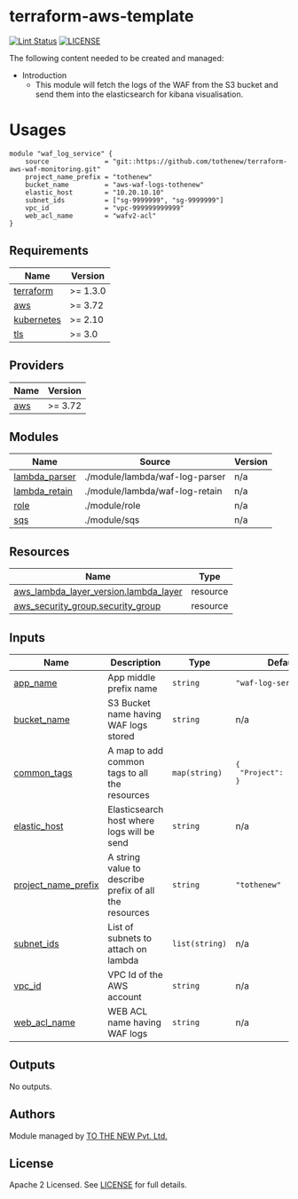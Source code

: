 # terraform-aws-template

[![Lint Status](https://github.com/tothenew/terraform-aws-template/workflows/Lint/badge.svg)](https://github.com/tothenew/terraform-aws-template/actions)
[![LICENSE](https://img.shields.io/github/license/tothenew/terraform-aws-template)](https://github.com/tothenew/terraform-aws-template/blob/master/LICENSE)

The following content needed to be created and managed:
 - Introduction
     - This module will fetch the logs of the WAF from the S3 bucket and send them into the elasticsearch for kibana visualisation.

 # Usages
```
module "waf_log_service" {
    source              = "git::https://github.com/tothenew/terraform-aws-waf-monitoring.git"
    project_name_prefix = "tothenew"
    bucket_name         = "aws-waf-logs-tothenew"
    elastic_host        = "10.20.10.10"
    subnet_ids          = ["sg-9999999", "sg-9999999"]
    vpc_id              = "vpc-999999999999"
    web_acl_name        = "wafv2-acl"
}
```

<!-- BEGIN_TF_DOCS -->
## Requirements

| Name | Version |
|------|---------|
| <a name="requirement_terraform"></a> [terraform](#requirement\_terraform) | >= 1.3.0 |
| <a name="requirement_aws"></a> [aws](#requirement\_aws) | >= 3.72 |
| <a name="requirement_kubernetes"></a> [kubernetes](#requirement\_kubernetes) | >= 2.10 |
| <a name="requirement_tls"></a> [tls](#requirement\_tls) | >= 3.0 |

## Providers

| Name | Version |
|------|---------|
| <a name="provider_aws"></a> [aws](#provider\_aws) | >= 3.72 |

## Modules

| Name | Source | Version |
|------|--------|---------|
| <a name="module_lambda_parser"></a> [lambda\_parser](#module\_lambda\_parser) | ./module/lambda/waf-log-parser | n/a |
| <a name="module_lambda_retain"></a> [lambda\_retain](#module\_lambda\_retain) | ./module/lambda/waf-log-retain | n/a |
| <a name="module_role"></a> [role](#module\_role) | ./module/role | n/a |
| <a name="module_sqs"></a> [sqs](#module\_sqs) | ./module/sqs | n/a |

## Resources

| Name | Type |
|------|------|
| [aws_lambda_layer_version.lambda_layer](https://registry.terraform.io/providers/hashicorp/aws/latest/docs/resources/lambda_layer_version) | resource |
| [aws_security_group.security_group](https://registry.terraform.io/providers/hashicorp/aws/latest/docs/resources/security_group) | resource |

## Inputs

| Name | Description | Type | Default | Required |
|------|-------------|------|---------|:--------:|
| <a name="input_app_name"></a> [app\_name](#input\_app\_name) | App middle prefix name | `string` | `"waf-log-service"` | no |
| <a name="input_bucket_name"></a> [bucket\_name](#input\_bucket\_name) | S3 Bucket name having WAF logs stored | `string` | n/a | yes |
| <a name="input_common_tags"></a> [common\_tags](#input\_common\_tags) | A map to add common tags to all the resources | `map(string)` | <pre>{<br>  "Project": "ToTheNew"<br>}</pre> | no |
| <a name="input_elastic_host"></a> [elastic\_host](#input\_elastic\_host) | Elasticsearch host where logs will be send | `string` | n/a | yes |
| <a name="input_project_name_prefix"></a> [project\_name\_prefix](#input\_project\_name\_prefix) | A string value to describe prefix of all the resources | `string` | `"tothenew"` | no |
| <a name="input_subnet_ids"></a> [subnet\_ids](#input\_subnet\_ids) | List of subnets to attach on lambda | `list(string)` | n/a | yes |
| <a name="input_vpc_id"></a> [vpc\_id](#input\_vpc\_id) | VPC Id of the AWS account | `string` | n/a | yes |
| <a name="input_web_acl_name"></a> [web\_acl\_name](#input\_web\_acl\_name) | WEB ACL name having WAF logs | `string` | n/a | yes |

## Outputs

No outputs.
<!-- END_TF_DOCS -->

## Authors

Module managed by [TO THE NEW Pvt. Ltd.](https://github.com/tothenew)

## License

Apache 2 Licensed. See [LICENSE](https://github.com/tothenew/terraform-aws-template/blob/main/LICENSE) for full details.

